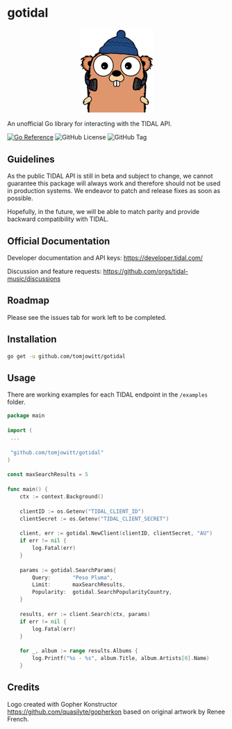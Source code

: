 # gotidal

<p align="center" width="100%">
    <img width="33%" src="assets/gotidal.png">
</p>

An unofficial Go library for interacting with the TIDAL API.

[![Go Reference](https://pkg.go.dev/badge/badge/.svg)](https://pkg.go.dev/github.com/tomjowitt/gotidal)
![GitHub License](https://img.shields.io/github/license/tomjowitt/gotidal)
![GitHub Tag](https://img.shields.io/github/v/tag/tomjowitt/gotidal)

## Guidelines

As the public TIDAL API is still in beta and subject to change, we cannot guarantee this package will always work
and therefore should not be used in production systems. We endeavor to patch and release fixes as soon as possible.

Hopefully, in the future, we will be able to match parity and provide backward compatibility with TIDAL.

## Official Documentation

Developer documentation and API keys:
<https://developer.tidal.com/>

Discussion and feature requests:
<https://github.com/orgs/tidal-music/discussions>

## Roadmap

Please see the issues tab for work left to be completed.

## Installation

```bash
go get -u github.com/tomjowitt/gotidal
```

## Usage

There are working examples for each TIDAL endpoint in the `/examples` folder.

```go
package main

import (
 ...

 "github.com/tomjowitt/gotidal"
)

const maxSearchResults = 5

func main() {
    ctx := context.Background()

    clientID := os.Getenv("TIDAL_CLIENT_ID")
    clientSecret := os.Getenv("TIDAL_CLIENT_SECRET")

    client, err := gotidal.NewClient(clientID, clientSecret, "AU")
    if err != nil {
        log.Fatal(err)
    }

    params := gotidal.SearchParams{
        Query:       "Peso Pluma",
        Limit:       maxSearchResults,
        Popularity:  gotidal.SearchPopularityCountry,
    }

    results, err := client.Search(ctx, params)
    if err != nil {
        log.Fatal(err)
    }

    for _, album := range results.Albums {
        log.Printf("%s - %s", album.Title, album.Artists[0].Name)
    }
```

## Credits

Logo created with Gopher Konstructor <https://github.com/quasilyte/gopherkon> based on original artwork
by Renee French.
